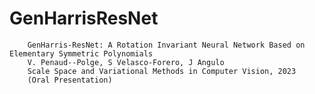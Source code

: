# GenHarrisResNet

        GenHarris-ResNet: A Rotation Invariant Neural Network Based on Elementary Symmetric Polynomials
        V. Penaud--Polge, S Velasco-Forero, J Angulo
        Scale Space and Variational Methods in Computer Vision, 2023
        (Oral Presentation)



